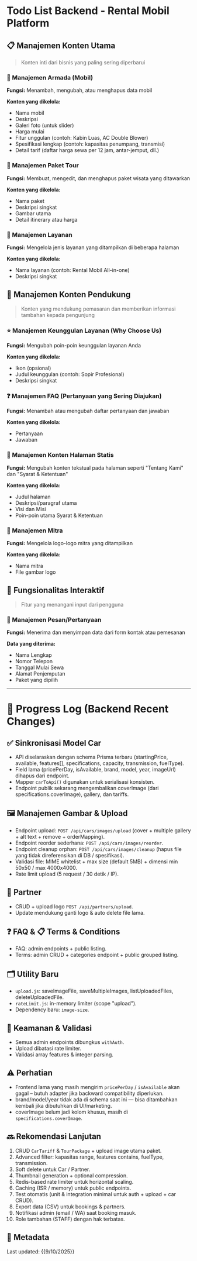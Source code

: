# Todo List Backend - Rental Mobil Platform

## 📋 Manajemen Konten Utama

> Konten inti dari bisnis yang paling sering diperbarui

### 🚗 Manajemen Armada (Mobil)

**Fungsi:** Menambah, mengubah, atau menghapus data mobil

**Konten yang dikelola:**

- Nama mobil
- Deskripsi
- Galeri foto (untuk slider)
- Harga mulai
- Fitur unggulan (contoh: Kabin Luas, AC Double Blower)
- Spesifikasi lengkap (contoh: kapasitas penumpang, transmisi)
- Detail tarif (daftar harga sewa per 12 jam, antar-jemput, dll.)

### 🎯 Manajemen Paket Tour

**Fungsi:** Membuat, mengedit, dan menghapus paket wisata yang ditawarkan

**Konten yang dikelola:**

- Nama paket
- Deskripsi singkat
- Gambar utama
- Detail itinerary atau harga

### 🔧 Manajemen Layanan

**Fungsi:** Mengelola jenis layanan yang ditampilkan di beberapa halaman

**Konten yang dikelola:**

- Nama layanan (contoh: Rental Mobil All-in-one)
- Deskripsi singkat

## 🎨 Manajemen Konten Pendukung

> Konten yang mendukung pemasaran dan memberikan informasi tambahan kepada pengunjung

### ⭐ Manajemen Keunggulan Layanan (Why Choose Us)

**Fungsi:** Mengubah poin-poin keunggulan layanan Anda

**Konten yang dikelola:**

- Ikon (opsional)
- Judul keunggulan (contoh: Sopir Profesional)
- Deskripsi singkat

### ❓ Manajemen FAQ (Pertanyaan yang Sering Diajukan)

**Fungsi:** Menambah atau mengubah daftar pertanyaan dan jawaban

**Konten yang dikelola:**

- Pertanyaan
- Jawaban

### 📄 Manajemen Konten Halaman Statis

**Fungsi:** Mengubah konten tekstual pada halaman seperti "Tentang Kami" dan "Syarat & Ketentuan"

**Konten yang dikelola:**

- Judul halaman
- Deskripsi/paragraf utama
- Visi dan Misi
- Poin-poin utama Syarat & Ketentuan

### 🤝 Manajemen Mitra

**Fungsi:** Mengelola logo-logo mitra yang ditampilkan

**Konten yang dikelola:**

- Nama mitra
- File gambar logo

## 💬 Fungsionalitas Interaktif

> Fitur yang menangani input dari pengguna

### 📧 Manajemen Pesan/Pertanyaan

**Fungsi:** Menerima dan menyimpan data dari form kontak atau pemesanan

**Data yang diterima:**

- Nama Lengkap
- Nomor Telepon
- Tanggal Mulai Sewa
- Alamat Penjemputan
- Paket yang dipilih

---

# 🔄 Progress Log (Backend Recent Changes)

## ✅ Sinkronisasi Model Car

- API diselaraskan dengan schema Prisma terbaru (startingPrice, available, features[], specifications, capacity, transmission, fuelType).
- Field lama (pricePerDay, isAvailable, brand, model, year, imageUrl) dihapus dari endpoint.
- Mapper `carToApi()` digunakan untuk serialisasi konsisten.
- Endpoint publik sekarang mengembalikan coverImage (dari specifications.coverImage), gallery, dan tariffs.

## 🖼️ Manajemen Gambar & Upload

- Endpoint upload: `POST /api/cars/images/upload` (cover + multiple gallery + alt text + remove + orderMapping).
- Endpoint reorder sederhana: `POST /api/cars/images/reorder`.
- Endpoint cleanup orphan: `POST /api/cars/images/cleanup` (hapus file yang tidak direferensikan di DB / spesifikasi).
- Validasi file: MIME whitelist + max size (default 5MB) + dimensi min 50x50 / max 4000x4000.
- Rate limit upload (5 request / 30 detik / IP).

## 🤝 Partner

- CRUD + upload logo `POST /api/partners/upload`.
- Update mendukung ganti logo & auto delete file lama.

## ❓ FAQ & 📋 Terms & Conditions

- FAQ: admin endpoints + public listing.
- Terms: admin CRUD + categories endpoint + public grouped listing.

## 🗂️ Utility Baru

- `upload.js`: saveImageFile, saveMultipleImages, listUploadedFiles, deleteUploadedFile.
- `rateLimit.js`: in-memory limiter (scope "upload").
- Dependency baru: `image-size`.

## 🔐 Keamanan & Validasi

- Semua admin endpoints dibungkus `withAuth`.
- Upload dibatasi rate limiter.
- Validasi array features & integer parsing.

## ⚠️ Perhatian

- Frontend lama yang masih mengirim `pricePerDay` / `isAvailable` akan gagal – butuh adapter jika backward compatibility diperlukan.
- brand/model/year tidak ada di schema saat ini — bisa ditambahkan kembali jika dibutuhkan di UI/marketing.
- coverImage belum jadi kolom khusus, masih di `specifications.coverImage`.

## 🔜 Rekomendasi Lanjutan

1. CRUD `CarTariff` & `TourPackage` + upload image utama paket.
2. Advanced filter: kapasitas range, features contains, fuelType, transmission.
3. Soft delete untuk Car / Partner.
4. Thumbnail generation + optional compression.
5. Redis-based rate limiter untuk horizontal scaling.
6. Caching (ISR / memory) untuk public endpoints.
7. Test otomatis (unit & integration minimal untuk auth + upload + car CRUD).
8. Export data (CSV) untuk bookings & partners.
9. Notifikasi admin (email / WA) saat booking masuk.
10. Role tambahan (STAFF) dengan hak terbatas.

## 📝 Metadata

Last updated: {{9/10/2025}}
